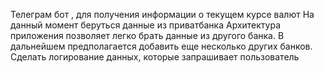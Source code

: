 Телеграм бот , для получения информации о текущем курсе валют
На данный момент беруться данные из приватбанка
Архитектура приложения позволяет легко брать данные из другого банка.
В дальнейшем предполагается добавить еще несколько других банков. Сделать логирование данных, которые запрашивает пользователь
